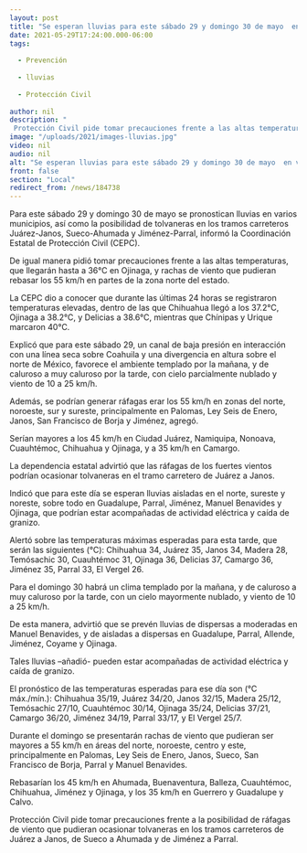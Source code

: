 ```yaml
---
layout: post
title: "Se esperan lluvias para este sábado 29 y domingo 30 de mayo  en varios municipios del estado"
date: 2021-05-29T17:24:00.000-06:00
tags:
  
  - Prevención
  
  - lluvias
  
  - Protección Civil
  
author: nil
description: " Protección Civil pide tomar precauciones frente a las altas temperaturas que seguirán este fin de semana; registraron Urique y Chínipas 40°C este viernes 28 de mayo"
image: "/uploads/2021/images-lluvias.jpg"
video: nil
audio: nil
alt: "Se esperan lluvias para este sábado 29 y domingo 30 de mayo  en varios municipios del estado"
front: false
section: "Local"
redirect_from: /news/184738
---
```


Para este sábado 29 y domingo 30 de mayo se pronostican lluvias en varios municipios, así como la posibilidad de tolvaneras en los tramos carreteros Juárez-Janos, Sueco-Ahumada y Jiménez-Parral, informó la Coordinación Estatal de Protección Civil (CEPC).

 

De igual manera pidió tomar precauciones frente a las altas temperaturas, que llegarán hasta a 36°C en Ojinaga, y rachas de viento que pudieran rebasar los 55 km/h en partes de la zona norte del estado.

 

La CEPC dio a conocer que durante las últimas 24 horas se registraron temperaturas elevadas, dentro de las que Chihuahua llegó a los 37.2°C, Ojinaga a 38.2°C, y Delicias a 38.6°C, mientras que Chínipas y Urique marcaron 40°C.

 

Explicó que para este sábado 29, un canal de baja presión en interacción con una línea seca sobre Coahuila y una divergencia en altura sobre el norte de México, favorece el ambiente templado por la mañana, y de caluroso a muy caluroso por la tarde, con cielo parcialmente nublado y viento de 10 a 25 km/h.

 

Además, se podrían generar ráfagas erar los 55 km/h en zonas del norte, noroeste, sur y sureste, principalmente en Palomas, Ley Seis de Enero, Janos, San Francisco de Borja y Jiménez, agregó.

 

Serían mayores a los 45 km/h en Ciudad Juárez, Namiquipa, Nonoava, Cuauhtémoc, Chihuahua y Ojinaga, y a 35 km/h en Camargo.

 

La dependencia estatal advirtió que las ráfagas de los fuertes vientos podrían ocasionar tolvaneras en el tramo carretero de Juárez a Janos.

 

Indicó  que para este día se esperan lluvias aisladas en el norte, sureste y noreste, sobre todo en Guadalupe, Parral, Jiménez, Manuel Benavides y Ojinaga, que podrían estar acompañadas de actividad eléctrica y caída de granizo.

 

Alertó sobre las temperaturas máximas esperadas para esta tarde, que serán las siguientes (°C): Chihuahua 34, Juárez 35, Janos 34, Madera 28, Temósachic 30, Cuauhtémoc 31, Ojinaga 36, Delicias 37, Camargo 36, Jiménez 35, Parral 33, El Vergel 26.

 

Para el domingo 30 habrá un clima templado por la mañana, y de caluroso a muy caluroso por la tarde, con un cielo mayormente nublado, y viento de 10 a 25 km/h.

 

De esta manera, advirtió que se prevén lluvias de dispersas a moderadas en Manuel Benavides, y de aisladas a dispersas en Guadalupe, Parral, Allende, Jiménez, Coyame y Ojinaga.

 

Tales lluvias –añadió- pueden estar acompañadas de actividad eléctrica y caída de granizo.

 

El pronóstico de las temperaturas esperadas para ese día son (°C máx./mín.): Chihuahua 35/19, Juárez 34/20, Janos 32/15, Madera 25/12, Temósachic 27/10, Cuauhtémoc 30/14, Ojinaga 35/24, Delicias 37/21, Camargo 36/20, Jiménez 34/19, Parral 33/17, y El Vergel 25/7.

 

Durante el domingo se presentarán rachas de viento que pudieran ser mayores a 55 km/h en áreas del norte, noroeste, centro y este, principalmente en Palomas, Ley Seis de Enero, Janos, Sueco, San Francisco de Borja, Parral y Manuel Benavides.

 

Rebasarían los 45 km/h en Ahumada, Buenaventura, Balleza, Cuauhtémoc, Chihuahua, Jiménez y Ojinaga, y los 35 km/h en Guerrero y Guadalupe y Calvo.

 

Protección Civil pide tomar precauciones frente a la posibilidad de ráfagas de viento que pudieran ocasionar tolvaneras en los tramos carreteros de Juárez a Janos, de Sueco a Ahumada y de Jiménez a Parral.